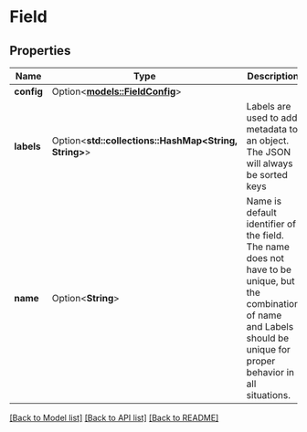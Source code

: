 # Field

## Properties

Name | Type | Description | Notes
------------ | ------------- | ------------- | -------------
**config** | Option<[**models::FieldConfig**](FieldConfig.md)> |  | [optional]
**labels** | Option<**std::collections::HashMap<String, String>**> | Labels are used to add metadata to an object.  The JSON will always be sorted keys | [optional]
**name** | Option<**String**> | Name is default identifier of the field. The name does not have to be unique, but the combination of name and Labels should be unique for proper behavior in all situations. | [optional]

[[Back to Model list]](../README.md#documentation-for-models) [[Back to API list]](../README.md#documentation-for-api-endpoints) [[Back to README]](../README.md)


